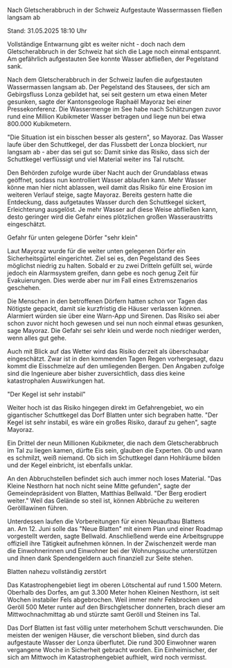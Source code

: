 
Nach Gletscherabbruch in der Schweiz
Aufgestaute Wassermassen fließen langsam ab


Stand: 31.05.2025 18:10 Uhr


Vollständige Entwarnung gibt es weiter nicht - doch nach dem Gletscherabbruch in der Schweiz hat sich die Lage noch einmal entspannt. Am gefährlich aufgestauten See konnte Wasser abfließen, der Pegelstand sank.



Nach dem Gletscherabbruch in der Schweiz laufen die aufgestauten Wassermassen langsam ab. Der Pegelstand des Stausees, der sich am Gebirgsfluss Lonza gebildet hat, sei seit gestern um etwa einen Meter gesunken, sagte der Kantonsgeologe Raphaël Mayoraz bei einer Pressekonferenz. Die Wassermenge im See habe nach Schätzungen zuvor rund eine Million Kubikmeter Wasser betragen und liege nun bei etwa 800.000 Kubikmetern.


"Die Situation ist ein bisschen besser als gestern", so Mayoraz. Das Wasser laufe über den Schuttkegel, der das Flussbett der Lonza blockiert, nur langsam ab - aber das sei gut so: Damit sinke das Risiko, dass sich der Schuttkegel verflüssigt und viel Material weiter ins Tal rutscht.


Den Behörden zufolge wurde über Nacht auch der Grundablass etwas geöffnet, sodass nun kontrolliert Wasser ablaufen kann. Mehr Wasser könne man hier nicht ablassen, weil damit das Risiko für eine Erosion im weiteren Verlauf steige, sagte Mayoraz. Bereits gestern hatte die Entdeckung, dass aufgetautes Wasser durch den Schuttkegel sickert, Erleichterung ausgelöst. Je mehr Wasser auf diese Weise abfließen kann, desto geringer wird die Gefahr eines plötzlichen großen Wasseraustritts eingeschätzt.

Gefahr für unten gelegene Dörfer "sehr klein"


Laut Mayoraz wurde für die weiter unten gelegenen Dörfer ein Sicherheitsgürtel eingerichtet. Ziel sei es, den Pegelstand des Sees möglichst niedrig zu halten. Sobald er zu zwei Dritteln gefüllt sei, würde jedoch ein Alarmsystem greifen, dann gebe es noch genug Zeit für Evakuierungen. Dies werde aber nur im Fall eines Extremszenarios geschehen.


Die Menschen in den betroffenen Dörfern hatten schon vor Tagen das Nötigste gepackt, damit sie kurzfristig die Häuser verlassen können. Alarmiert würden sie über eine Warn-App und Sirenen. Das Risiko sei aber schon zuvor nicht hoch gewesen und sei nun noch einmal etwas gesunken, sage Mayoraz. Die Gefahr sei sehr klein und werde noch niedriger werden, wenn alles gut gehe.


Auch mit Blick auf das Wetter wird das Risiko derzeit als überschaubar eingeschätzt. Zwar ist in den kommenden Tagen Regen vorhergesagt, dazu kommt die Eisschmelze auf den umliegenden Bergen. Den Angaben zufolge sind die Ingenieure aber bisher zuversichtlich, dass dies keine katastrophalen Auswirkungen hat.

"Der Kegel ist sehr instabil"


Weiter hoch ist das Risiko hingegen direkt im Gefahrengebiet, wo ein gigantischer Schuttkegel das Dorf Blatten unter sich begraben hatte. "Der Kegel ist sehr instabil, es wäre ein großes Risiko, darauf zu gehen", sagte Mayoraz. 


Ein Drittel der neun Millionen Kubikmeter, die nach dem Gletscherabbruch im Tal zu liegen kamen, dürfte Eis sein, glauben die Experten. Ob und wann es schmilzt, weiß niemand. Ob sich im Schuttkegel dann Hohlräume bilden und der Kegel einbricht, ist ebenfalls unklar.


An den Abbruchstellen befindet sich auch immer noch loses Material. "Das Kleine Nesthorn hat noch nicht seine Mitte gefunden", sagte der Gemeindepräsident von Blatten, Matthias Bellwald. "Der Berg erodiert weiter." Weil das Gelände so steil ist, können Abbrüche zu weiteren Gerölllawinen führen. 


Unterdessen laufen die Vorbereitungen für einen Neuaufbau Blattens an. Am 12. Juni solle das "Neue Blatten" mit einem Plan und einer Roadmap vorgestellt werden, sagte Bellwald. Anschließend werde eine Arbeitsgruppe offiziell ihre Tätigkeit aufnehmen können. In der Zwischenzeit werde man die Einwohnerinnen und Einwohner bei der Wohnungssuche unterstützen und ihnen dank Spendengeldern auch finanziell zur Seite stehen.

Blatten nahezu vollständig zerstört


Das Katastrophengebiet liegt im oberen Lötschental auf rund 1.500 Metern. Oberhalb des Dorfes, am gut 3.300 Meter hohen Kleinen Nesthorn, ist seit Wochen instabiler Fels abgebrochen. Weil immer mehr Felsbrocken und Geröll 500 Meter runter auf den Birschgletscher donnerten, brach dieser am Mittwochnachmittag ab und stürzte samt Geröll und Steinen ins Tal.


Das Dorf Blatten ist fast völlig unter meterhohem Schutt verschwunden. Die meisten der wenigen Häuser, die verschont blieben, sind durch das aufgestaute Wasser der Lonza überflutet. Die rund 300 Einwohner waren vergangene Woche in Sicherheit gebracht worden. Ein Einheimischer, der sich am Mittwoch im Katastrophengebiet aufhielt, wird noch vermisst.

